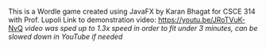 This is a Wordle game created using JavaFX by Karan Bhagat for CSCE 314 with Prof. Lupoli
Link to demonstration video:
https://youtu.be/JRoTVuK-NvQ
*video was sped up to 1.3x speed in order to fit under 3 minutes, can be slowed down in YouTube if needed*